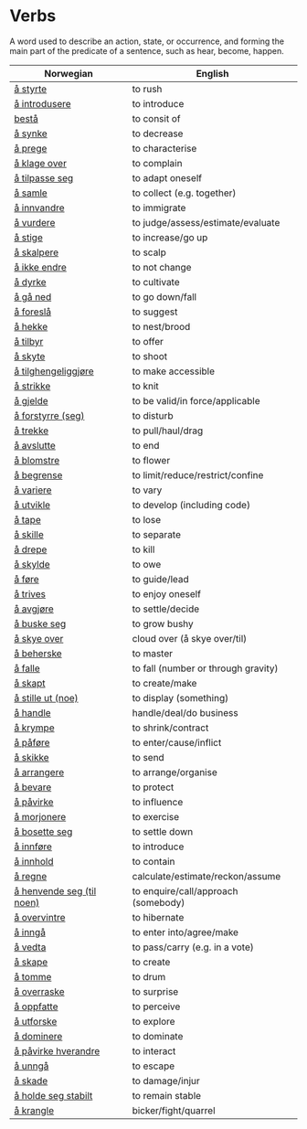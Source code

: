 # Verbs

A word used to describe an action, state, or occurrence, and forming the main part of the predicate of a sentence, such as hear, become, happen.

| Norwegian | English |
| --- | --- |
| [å styrte](https://www.ordnett.no/search?language=no&phrase=å%20styrte) | to rush |
| [å introdusere](https://www.ordnett.no/search?language=no&phrase=å%20introdusere) | to introduce |
| [bestå](https://www.ordnett.no/search?language=no&phrase=bestå) | to consit of |
| [å synke](https://www.ordnett.no/search?language=no&phrase=å%20synke) | to decrease |
| [å prege](https://www.ordnett.no/search?language=no&phrase=å%20prege) | to characterise |
| [å klage over](https://www.ordnett.no/search?language=no&phrase=å%20klage%20over) | to complain |
| [å tilpasse seg](https://www.ordnett.no/search?language=no&phrase=å%20tilpasse%20seg) | to adapt oneself |
| [å samle](https://www.ordnett.no/search?language=no&phrase=å%20samle) | to collect (e.g. together) |
| [å innvandre](https://www.ordnett.no/search?language=no&phrase=å%20innvandre) | to immigrate |
| [å vurdere](https://www.ordnett.no/search?language=no&phrase=å%20vurdere) | to judge/assess/estimate/evaluate |
| [å stige](https://www.ordnett.no/search?language=no&phrase=å%20stige) | to increase/go up |
| [å skalpere](https://www.ordnett.no/search?language=no&phrase=å%20skalpere) | to scalp |
| [å ikke endre](https://www.ordnett.no/search?language=no&phrase=å%20ikke%20endre) | to not change |
| [å dyrke](https://www.ordnett.no/search?language=no&phrase=å%20dyrke) | to cultivate |
| [å gå ned](https://www.ordnett.no/search?language=no&phrase=å%20gå%20ned) | to go down/fall |
| [å foreslå](https://www.ordnett.no/search?language=no&phrase=å%20foreslå) | to suggest |
| [å hekke](https://www.ordnett.no/search?language=no&phrase=å%20hekke) | to nest/brood |
| [å tilbyr](https://www.ordnett.no/search?language=no&phrase=å%20tilbyr) | to offer |
| [å skyte](https://www.ordnett.no/search?language=no&phrase=å%20skyte) | to shoot |
| [å tilghengeliggjøre](https://www.ordnett.no/search?language=no&phrase=å%20tilghengeliggjøre) | to make accessible |
| [å strikke](https://www.ordnett.no/search?language=no&phrase=å%20strikke) | to knit |
| [å gjelde](https://www.ordnett.no/search?language=no&phrase=å%20gjelde) | to be valid/in force/applicable |
| [å forstyrre (seg)](https://www.ordnett.no/search?language=no&phrase=å%20forstyrre%20(seg)) | to disturb |
| [å trekke](https://www.ordnett.no/search?language=no&phrase=å%20trekke) | to pull/haul/drag |
| [å avslutte](https://www.ordnett.no/search?language=no&phrase=å%20avslutte) | to end |
| [å blomstre](https://www.ordnett.no/search?language=no&phrase=å%20blomstre) | to flower |
| [å begrense](https://www.ordnett.no/search?language=no&phrase=å%20begrense) | to limit/reduce/restrict/confine |
| [å variere](https://www.ordnett.no/search?language=no&phrase=å%20variere) | to vary |
| [å utvikle](https://www.ordnett.no/search?language=no&phrase=å%20utvikle) | to develop (including code) |
| [å tape](https://www.ordnett.no/search?language=no&phrase=å%20tape) | to lose |
| [å skille](https://www.ordnett.no/search?language=no&phrase=å%20skille) | to separate |
| [å drepe](https://www.ordnett.no/search?language=no&phrase=å%20drepe) | to kill |
| [å skylde](https://www.ordnett.no/search?language=no&phrase=å%20skylde) | to owe |
| [å føre](https://www.ordnett.no/search?language=no&phrase=å%20føre) | to guide/lead |
| [å trives](https://www.ordnett.no/search?language=no&phrase=å%20trives) | to enjoy oneself |
| [å avgjøre](https://www.ordnett.no/search?language=no&phrase=å%20avgjøre) | to settle/decide |
| [å buske seg](https://www.ordnett.no/search?language=no&phrase=å%20buske%20seg) | to grow bushy |
| [å skye over](https://www.ordnett.no/search?language=no&phrase=å%20skye%20over) | cloud over (å skye over/til) |
| [å beherske](https://www.ordnett.no/search?language=no&phrase=å%20beherske) | to master |
| [å falle](https://www.ordnett.no/search?language=no&phrase=å%20falle) | to fall (number or through gravity) |
| [å skapt](https://www.ordnett.no/search?language=no&phrase=å%20skapt) | to create/make |
| [å stille ut (noe)](https://www.ordnett.no/search?language=no&phrase=å%20stille%20ut%20(noe)) | to display (something) |
| [å handle](https://www.ordnett.no/search?language=no&phrase=å%20handle) | handle/deal/do business |
| [å krympe](https://www.ordnett.no/search?language=no&phrase=å%20krympe) | to shrink/contract |
| [å påføre](https://www.ordnett.no/search?language=no&phrase=å%20påføre) | to enter/cause/inflict |
| [å skikke](https://www.ordnett.no/search?language=no&phrase=å%20skikke) | to send |
| [å arrangere](https://www.ordnett.no/search?language=no&phrase=å%20arrangere) | to arrange/organise |
| [å bevare](https://www.ordnett.no/search?language=no&phrase=å%20bevare) | to protect |
| [å påvirke](https://www.ordnett.no/search?language=no&phrase=å%20påvirke) | to influence |
| [å morjonere](https://www.ordnett.no/search?language=no&phrase=å%20morjonere) | to exercise |
| [å bosette seg](https://www.ordnett.no/search?language=no&phrase=å%20bosette%20seg) | to settle down |
| [å innføre](https://www.ordnett.no/search?language=no&phrase=å%20innføre) | to introduce |
| [å innhold](https://www.ordnett.no/search?language=no&phrase=å%20innhold) | to contain |
| [å regne](https://www.ordnett.no/search?language=no&phrase=å%20regne) | calculate/estimate/reckon/assume |
| [å henvende seg (til noen)](https://www.ordnett.no/search?language=no&phrase=å%20henvende%20seg%20(til%20noen)) | to enquire/call/approach (somebody) |
| [å overvintre](https://www.ordnett.no/search?language=no&phrase=å%20overvintre) | to hibernate |
| [å inngå](https://www.ordnett.no/search?language=no&phrase=å%20inngå) | to enter into/agree/make |
| [å vedta](https://www.ordnett.no/search?language=no&phrase=å%20vedta) | to pass/carry (e.g. in a vote) |
| [å skape](https://www.ordnett.no/search?language=no&phrase=å%20skape) | to create |
| [å tomme](https://www.ordnett.no/search?language=no&phrase=å%20tomme) | to drum |
| [å overraske](https://www.ordnett.no/search?language=no&phrase=å%20overraske) | to surprise |
| [å oppfatte](https://www.ordnett.no/search?language=no&phrase=å%20oppfatte) | to perceive |
| [å utforske](https://www.ordnett.no/search?language=no&phrase=å%20utforske) | to explore |
| [å dominere](https://www.ordnett.no/search?language=no&phrase=å%20dominere) | to dominate |
| [å påvirke hverandre](https://www.ordnett.no/search?language=no&phrase=å%20påvirke%20hverandre) | to interact |
| [å unngå](https://www.ordnett.no/search?language=no&phrase=å%20unngå) | to escape |
| [å skade](https://www.ordnett.no/search?language=no&phrase=å%20skade) | to damage/injur |
| [å holde seg stabilt](https://www.ordnett.no/search?language=no&phrase=å%20holde%20seg%20stabilt) | to remain stable |
| [å krangle](https://www.ordnett.no/search?language=no&phrase=å%20krangle) | bicker/fight/quarrel |


